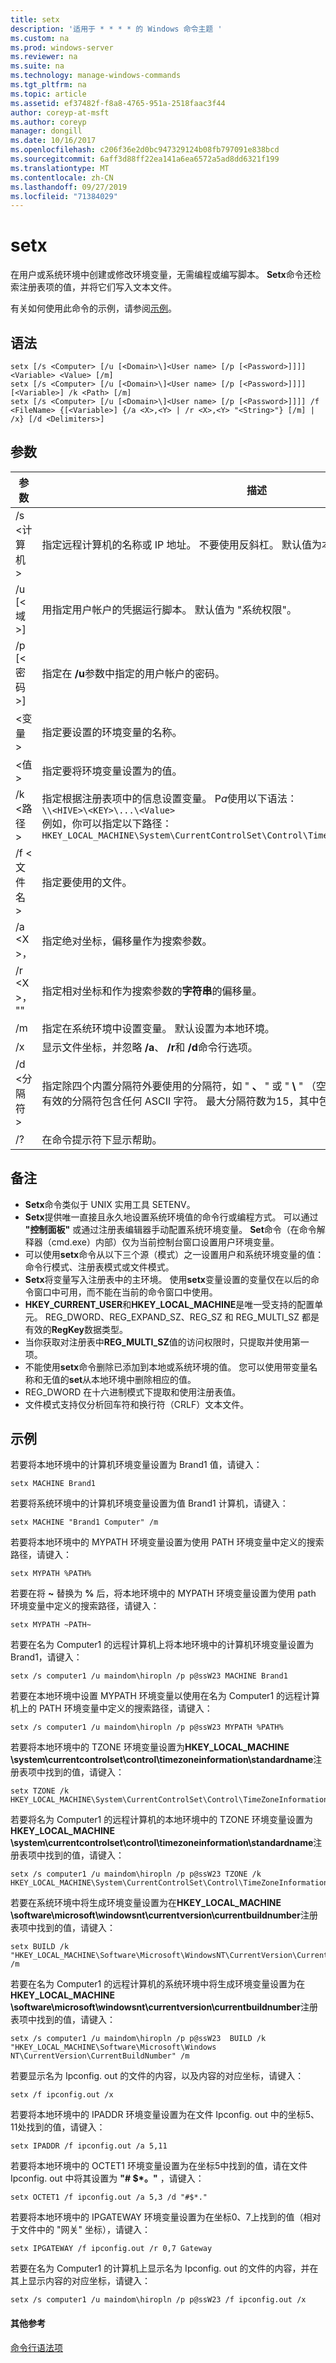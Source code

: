 ```yaml
---
title: setx
description: '适用于 * * * * 的 Windows 命令主题 '
ms.custom: na
ms.prod: windows-server
ms.reviewer: na
ms.suite: na
ms.technology: manage-windows-commands
ms.tgt_pltfrm: na
ms.topic: article
ms.assetid: ef37482f-f8a8-4765-951a-2518faac3f44
author: coreyp-at-msft
ms.author: coreyp
manager: dongill
ms.date: 10/16/2017
ms.openlocfilehash: c206f36e2d0bc947329124b08fb797091e838bcd
ms.sourcegitcommit: 6aff3d88ff22ea141a6ea6572a5ad8dd6321f199
ms.translationtype: MT
ms.contentlocale: zh-CN
ms.lasthandoff: 09/27/2019
ms.locfileid: "71384029"
---
```

# <a name="setx"></a>setx



在用户或系统环境中创建或修改环境变量，无需编程或编写脚本。 **Setx**命令还检索注册表项的值，并将它们写入文本文件。

有关如何使用此命令的示例，请参阅[示例](#BKMK_examples)。

## <a name="syntax"></a>语法

```
setx [/s <Computer> [/u [<Domain>\]<User name> [/p [<Password>]]]] <Variable> <Value> [/m]
setx [/s <Computer> [/u [<Domain>\]<User name> [/p [<Password>]]]] [<Variable>] /k <Path> [/m]
setx [/s <Computer> [/u [<Domain>\]<User name> [/p [<Password>]]]] /f <FileName> {[<Variable>] {/a <X>,<Y> | /r <X>,<Y> "<String>"} [/m] | /x} [/d <Delimiters>]
```

## <a name="parameters"></a>参数

|         参数          |                                                                                                                                              描述                                                                                                                                              |
|----------------------------|-------------------------------------------------------------------------------------------------------------------------------------------------------------------------------------------------------------------------------------------------------------------------------------------------------|
|       /s \<计算机 >       |                                                                                  指定远程计算机的名称或 IP 地址。 不要使用反斜杠。 默认值为本地计算机的名称。                                                                                  |
| /u [\<域 >\]<User name> |                                                                                           用指定用户帐户的凭据运行脚本。 默认值为 "系统权限"。                                                                                            |
|      /p [\<密码 >]      |                                                                                                         指定在 **/u**参数中指定的用户帐户的密码。                                                                                                         |
|        \<变量 >         |                                                                                                                 指定要设置的环境变量的名称。                                                                                                                  |
|          \<值 >          |                                                                                                                指定要将环境变量设置为的值。                                                                                                                 |
|         /k \<路径 >         | 指定根据注册表项中的信息设置变量。 P*a*使用以下语法：</br>`\\<HIVE>\<KEY>\...\<Value>`</br>例如，你可以指定以下路径：</br>`HKEY_LOCAL_MACHINE\System\CurrentControlSet\Control\TimeZoneInformation\StandardName` |
|      /f \<文件名 >       |                                                                                                                               指定要使用的文件。                                                                                                                                |
|        /a \<X >，<Y>         |                                                                                                                    指定绝对坐标，偏移量作为搜索参数。                                                                                                                    |
|   /r \<X >，<Y> "<String>"   |                                                                                                            指定相对坐标和作为搜索参数的**字符串**的偏移量。                                                                                                            |
|             /m             |                                                                                                指定在系统环境中设置变量。 默认设置为本地环境。                                                                                                 |
|             /x             |                                                                                                       显示文件坐标，并忽略 **/a**、 **/r**和 **/d**命令行选项。                                                                                                        |
|      /d \<分隔符 >      |                    指定除四个内置分隔符外要使用的分隔符，如 " **、** " 或 " **\\** " （空格、制表符、回车符和换行符）。 有效的分隔符包含任何 ASCII 字符。 最大分隔符数为15，其中包括内置分隔符。                    |
|             /?             |                                                                                                                                 在命令提示符下显示帮助。                                                                                                                                  |

## <a name="remarks"></a>备注

-   **Setx**命令类似于 UNIX 实用工具 SETENV。
-   **Setx**提供唯一直接且永久地设置系统环境值的命令行或编程方式。 可以通过 **"控制面板"** 或通过注册表编辑器手动配置系统环境变量。 **Set**命令（在命令解释器（cmd.exe）内部）仅为当前控制台窗口设置用户环境变量。
-   可以使用**setx**命令从以下三个源（模式）之一设置用户和系统环境变量的值：命令行模式、注册表模式或文件模式。
-   **Setx**将变量写入注册表中的主环境。 使用**setx**变量设置的变量仅在以后的命令窗口中可用，而不能在当前的命令窗口中使用。
-   **HKEY_CURRENT_USER**和**HKEY_LOCAL_MACHINE**是唯一受支持的配置单元。 REG_DWORD、REG_EXPAND_SZ、REG_SZ 和 REG_MULTI_SZ 都是有效的**RegKey**数据类型。
-   当你获取对注册表中**REG_MULTI_SZ**值的访问权限时，只提取并使用第一项。
-   不能使用**setx**命令删除已添加到本地或系统环境的值。 您可以使用带变量名称和无值的**set**从本地环境中删除相应的值。
-   REG_DWORD 在十六进制模式下提取和使用注册表值。
-   文件模式支持仅分析回车符和换行符（CRLF）文本文件。

## <a name="BKMK_examples"></a>示例

若要将本地环境中的计算机环境变量设置为 Brand1 值，请键入：
```
setx MACHINE Brand1
```
若要将系统环境中的计算机环境变量设置为值 Brand1 计算机，请键入：
```
setx MACHINE "Brand1 Computer" /m
```
若要将本地环境中的 MYPATH 环境变量设置为使用 PATH 环境变量中定义的搜索路径，请键入：
```
setx MYPATH %PATH%
```
若要在将 **~** 替换为 **%** 后，将本地环境中的 MYPATH 环境变量设置为使用 path 环境变量中定义的搜索路径，请键入：
```
setx MYPATH ~PATH~ 
```
若要在名为 Computer1 的远程计算机上将本地环境中的计算机环境变量设置为 Brand1，请键入：
```
setx /s computer1 /u maindom\hiropln /p p@ssW23 MACHINE Brand1
```
若要在本地环境中设置 MYPATH 环境变量以使用在名为 Computer1 的远程计算机上的 PATH 环境变量中定义的搜索路径，请键入：
```
setx /s computer1 /u maindom\hiropln /p p@ssW23 MYPATH %PATH%
```
若要将本地环境中的 TZONE 环境变量设置为**HKEY_LOCAL_MACHINE \system\currentcontrolset\control\timezoneinformation\standardname**注册表项中找到的值，请键入：
```
setx TZONE /k HKEY_LOCAL_MACHINE\System\CurrentControlSet\Control\TimeZoneInformation\StandardName 
```
若要将名为 Computer1 的远程计算机的本地环境中的 TZONE 环境变量设置为**HKEY_LOCAL_MACHINE \system\currentcontrolset\control\timezoneinformation\standardname**注册表项中找到的值，请键入：
```
setx /s computer1 /u maindom\hiropln /p p@ssW23 TZONE /k HKEY_LOCAL_MACHINE\System\CurrentControlSet\Control\TimeZoneInformation\StandardName 
```
若要在系统环境中将生成环境变量设置为在**HKEY_LOCAL_MACHINE \software\microsoft\windowsnt\currentversion\currentbuildnumber**注册表项中找到的值，请键入：
```
setx BUILD /k "HKEY_LOCAL_MACHINE\Software\Microsoft\WindowsNT\CurrentVersion\CurrentBuildNumber" /m
```
若要在名为 Computer1 的远程计算机的系统环境中将生成环境变量设置为在**HKEY_LOCAL_MACHINE \software\microsoft\windowsnt\currentversion\currentbuildnumber**注册表项中找到的值，请键入：
```
setx /s computer1 /u maindom\hiropln /p p@ssW23  BUILD /k "HKEY_LOCAL_MACHINE\Software\Microsoft\Windows NT\CurrentVersion\CurrentBuildNumber" /m
```
若要显示名为 Ipconfig. out 的文件的内容，以及内容的对应坐标，请键入：
```
setx /f ipconfig.out /x
```
若要将本地环境中的 IPADDR 环境变量设置为在文件 Ipconfig. out 中的坐标5、11处找到的值，请键入：
```
setx IPADDR /f ipconfig.out /a 5,11
```
若要将本地环境中的 OCTET1 环境变量设置为在坐标5中找到的值，请在文件 Ipconfig. out 中将其设置为 **"# $\*。"** ，请键入：
```
setx OCTET1 /f ipconfig.out /a 5,3 /d "#$*." 
```
若要将本地环境中的 IPGATEWAY 环境变量设置为在坐标0、7上找到的值（相对于文件中的 "网关" 坐标），请键入：
```
setx IPGATEWAY /f ipconfig.out /r 0,7 Gateway 
```
若要在名为 Computer1 的计算机上显示名为 Ipconfig. out 的文件的内容，并在其上显示内容的对应坐标，请键入：
```
setx /s computer1 /u maindom\hiropln /p p@ssW23 /f ipconfig.out /x 
```

#### <a name="additional-references"></a>其他参考

[命令行语法项](command-line-syntax-key.md)